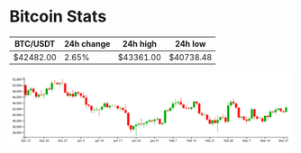# Bitcoin Stats

BTC/USDT|24h change|24h high|24h low|
|---|---|---|---|
|$42482.00|2.65%|$43361.00|$40738.48|

<img src="./chart.svg">
